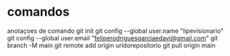 # comandos
anotaçoes de comando
git init
git config --global user.name "lipevisionario"
git config --global user.email "feliperodriguesgarciaedavi@gmail.com"
git branch -M main
git remote add origin urldorepositorio
git pull origin main
